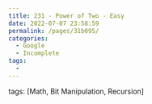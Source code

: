 ```yaml
---
title: 231 - Power of Two - Easy
date: 2022-07-07 23:58:59
permalink: /pages/31b095/
categories:
  - Google
  - Incomplete
tags:
  - 
---
```

tags: [Math, Bit Manipulation, Recursion]